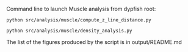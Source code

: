 Command line to launch Muscle analysis from dypfish root: 

```python src/analysis/muscle/compute_z_line_distance.py```

```python src/analysis/muscle/density_analysis.py```

The list of the figures produced by the script is in output/README.md
